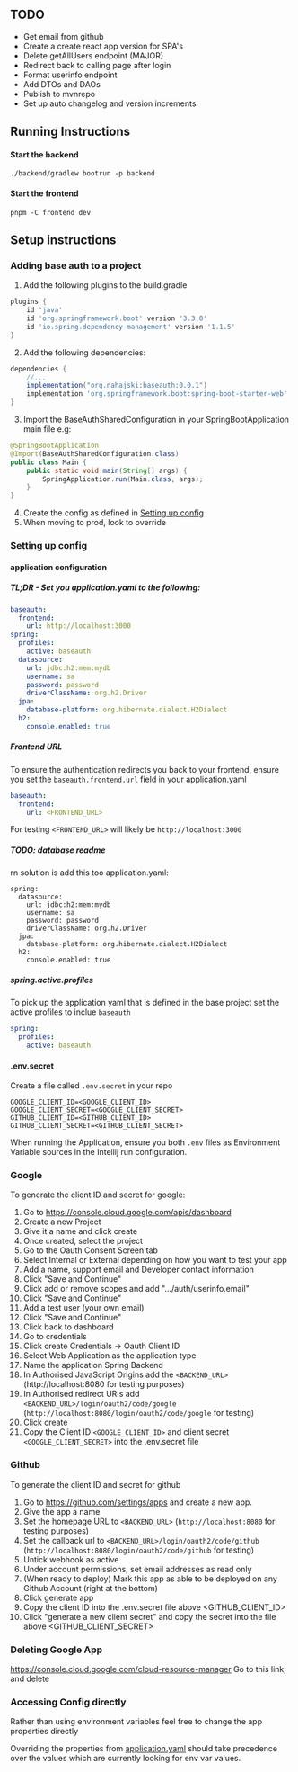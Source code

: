 ## TODO
- Get email from github
- Create a create react app version for SPA's
- Delete getAllUsers endpoint (MAJOR)
- Redirect back to calling page after login
- Format userinfo endpoint
- Add DTOs and DAOs
- Publish to mvnrepo
- Set up auto changelog and version increments

## Running Instructions
#### Start the backend

```./backend/gradlew bootrun -p backend```
#### Start the frontend

```pnpm -C frontend dev```

## Setup instructions
### Adding base auth to a project
1. Add the following plugins to the build.gradle
```groovy
plugins {
    id 'java'
    id 'org.springframework.boot' version '3.3.0'
    id 'io.spring.dependency-management' version '1.1.5'
}
```
2. Add the following dependencies:
```groovy
dependencies {
    //...
    implementation("org.nahajski:baseauth:0.0.1")
    implementation 'org.springframework.boot:spring-boot-starter-web'
}
```
3. Import the BaseAuthSharedConfiguration in your SpringBootApplication main file e.g:
```java 
@SpringBootApplication
@Import(BaseAuthSharedConfiguration.class)
public class Main {
    public static void main(String[] args) {
        SpringApplication.run(Main.class, args);
    }
}
```
4. Create the config as defined in [Setting up config](#Setting-up-config)
5. When moving to prod, look to override

### Setting up config
#### application configuration

##### TL;DR - Set you application.yaml to the following:
```yaml
baseauth:
  frontend:
    url: http://localhost:3000
spring:
  profiles:
    active: baseauth
  datasource:
    url: jdbc:h2:mem:mydb
    username: sa
    password: password
    driverClassName: org.h2.Driver
  jpa:
    database-platform: org.hibernate.dialect.H2Dialect
  h2:
    console.enabled: true
```
##### Frontend URL
To ensure the authentication redirects you back to your frontend,
ensure you set the `baseauth.frontend.url` field in your application.yaml
```yaml
baseauth:
  frontend:
    url: <FRONTEND_URL>
```
For testing `<FRONTEND_URL>` will likely be `http://localhost:3000`

##### TODO: database readme
rn solution is add this too application.yaml:
```properties
spring:
  datasource:
    url: jdbc:h2:mem:mydb
    username: sa
    password: password
    driverClassName: org.h2.Driver
  jpa:
    database-platform: org.hibernate.dialect.H2Dialect
  h2:
    console.enabled: true
```
##### spring.active.profiles
To pick up the application yaml that is defined in the 
base project set the active profiles to inclue `baseauth`
```yaml
spring:
  profiles:
    active: baseauth
```
#### .env.secret
Create a file called `.env.secret` in your repo
```properties
GOOGLE_CLIENT_ID=<GOOGLE_CLIENT_ID>
GOOGLE_CLIENT_SECRET=<GOOGLE_CLIENT_SECRET>
GITHUB_CLIENT_ID=<GITHUB_CLIENT_ID>
GITHUB_CLIENT_SECRET=<GITHUB_CLIENT_SECRET>
```

When running the Application, ensure you both `.env` files as Environment Variable sources in the Intellij run configuration.
### Google
To generate the client ID and secret for google:
1. Go to https://console.cloud.google.com/apis/dashboard
2. Create a new Project
3. Give it a name and click create
4. Once created, select the project
5. Go to the Oauth Consent Screen tab
6. Select Internal or External depending on how you want to test your app
7. Add a name, support email and Developer contact information
8. Click "Save and Continue"
9. Click add or remove scopes and add ".../auth/userinfo.email"
10. Click "Save and Continue"
11. Add a test user (your own email)
12. Click "Save and Continue"
13. Click back to dashboard
14. Go to credentials
15. Click create Credentials -> Oauth Client ID
16. Select Web Application as the application type
17. Name the application Spring Backend
18. In Authorised JavaScript Origins add the `<BACKEND_URL>` (http://localhost:8080 for testing purposes)
19. In Authorised redirect URIs add `<BACKEND_URL>/login/oauth2/code/google` (`http://localhost:8080/login/oauth2/code/google` for testing)
18. Click create
19. Copy the Client ID `<GOOGLE_CLIENT_ID>` and client secret `<GOOGLE_CLIENT_SECRET>` into the .env.secret file

### Github
To generate the client ID and secret for github
1. Go to https://github.com/settings/apps and create a new app.
2. Give the app a name
3. Set the homepage URL to `<BACKEND_URL>` (`http://localhost:8080` for testing purposes)
4. Set the callback url to `<BACKEND_URL>/login/oauth2/code/github` (`http://localhost:8080/login/oauth2/code/github` for testing)
5. Untick webhook as active
6. Under account permissions, set email addresses as read only
7. (When ready to deploy) Mark this app as able to be deployed on any Github Account (right at the bottom)
8. Click generate app
9. Copy the client ID into the .env.secret file above <GITHUB_CLIENT_ID>
10. Click "generate a new client secret" and copy the secret into the file above <GITHUB_CLIENT_SECRET>

### Deleting Google App

https://console.cloud.google.com/cloud-resource-manager
Go to this link, and delete

### Accessing Config directly

Rather than using environment variables feel free to change the app properties directly

Overriding the properties from [application.yaml](./backend/src/main/resources/application.yaml) should take precedence
over the values which are currently looking for env var values.